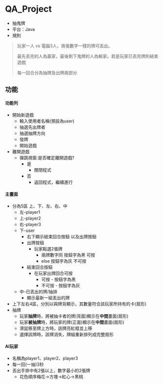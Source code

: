 # QA_Project
- 抽鬼牌
- 平台：Java
- 規則
> 玩家一人 vs 電腦3人，兩張數字一樣的牌可丟出。 
>
> 最先丟完的人為贏家，最後剩下鬼牌的人為輸家。若是玩家已丟完牌則結束遊戲 
>
> 每一回合分為抽牌及出牌兩部分



## 功能
#### 功能列
  - 開始新遊戲
    - 輸入使用者名稱(預設為user)
    - 抽選先出牌者
    - 抽選抽牌方向
    - 發牌
    - 開始遊戲
  - 離開遊戲
    - 彈跳視窗:是否確定離開遊戲?
      - 是
        - 關閉程式
      - 否
        - 返回程式，繼續進行
#### 主畫面  
 - 分為5區 上、下、左、右、中  
    - 左-player1 
    - 上-player2   
    - 右-player3 
    - 下-user  
      - 右下顯示結束回合按鈕 以及出牌按鈕 
      - 出牌按鈕  
        - 玩家點選2張牌 
          - 兩牌數字同 按鈕字為黑 可按  
          - else 按鈕字為灰 不可按  
      - 結束回合按鈕  
        - 在玩家出牌回合可按 
          - 可按 - 按鈕字為黑  
          - 不可按 - 按鈕字為灰 
    - 中-已丟出的牌/抽排  
      - 顯示最新一組丟出的牌  
  - 上下左右4區，分別以與牌背顯示，其數量符合該玩家所持有的卡(扇形) 
  - 抽牌  
    - 玩家**抽牌**時，將被抽卡者的牌(背面)顯示在**中間**畫面(扇形)
    - 玩家**被抽牌**時，將玩家的牌(正面)顯示在**中間**畫面(扇形)
    - 滑鼠移至牌上方時，該牌亮紅框並上移
    - 選擇該牌時，該牌消失，牌組重新排列成完整扇形

#### AI玩家
  - 名稱為player1、player2、player3
  - 每一回(一抽)3秒
  - 丟出手排中有2張以上，數字最小的2張牌
    - 花色順序梅花→方塊→紅心→黑桃

